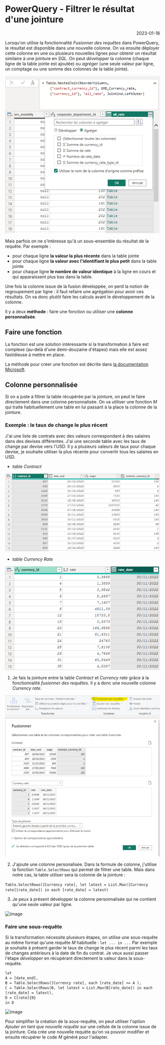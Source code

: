 # PowerQuery - Filtrer le résultat d'une jointure

<p style="text-align: right;">2023-01-18</p>

Lorsqu'on utilise la fonctionnalité _Fusionner des requêtes_ dans PowerQuery, le résultat est disponible dans une nouvelle colonne. On va ensuite déployer cette colonne en une ou plusieurs nouvelles lignes pour obtenir un résultat similaire à une jointure en _SQL_. On peut _développer_ la colonne (chaque ligne de la table jointe est ajoutée) ou _agréger_ (une seule valeur par ligne, un comptage ou une somme des colonnes de la table jointe).

![image](/Images/20230118-PowerQuery-Filtrer-resultat-jointure/fusion_agreger.png)

Mais parfois on ne s'intéresse qu'à un sous-ensemble du résultat de la requête. Par exemple : 
- pour chaque ligne **la valeur la plus récente** dans la table jointe
- pour chaque ligne **la valeur avec l'identifiant le plus petit** dans la table jointe
- pour chaque ligne **le nombre de valeur identique** à la ligne en cours et qui apparaissent plus bas dans la table.

Une fois la colonne issue de la fusion développée, on perd la notion de regroupement par ligne : il faut refaire une agrégation pour avoir ces résultats. On va donc plutôt faire les calculs avant le développement de la colonne. 

Il y a deux **méthode** : faire une fonction ou utiliser une **colonne personnalisée**.

## Faire une fonction

La fonction est une solution intéressante si la transformation à faire est complexe (au-delà d'une demi-douzaine d'étapes) mais elle est assez fastidieuse à mettre en place.

La méthode pour créer une fonction est décrite dans [la documentation Microsoft](https://learn.microsoft.com/en-us/power-query/custom-function).

## Colonne personnalisée

Si on a juste à filtrer la table récupérée par la jointure, on peut le faire directement dans une colonne personnalisée. On va utiliser une fonction _M_ qui traite habituellement une table en lui passant à la place la colonne de la jointure.

### Exemple : le taux de change le plus récent

J'ai une liste de contrats avec des valeurs correspondant à des salaires dans des devises différentes. J'ai une seconde table avec les taux de change par devise vers l'USD. Il y a plusieurs valeurs de taux pour chaque devise, je souhaite utiliser la plus récente pour convertir tous les salaires en USD.

- _table Contract_

![image](/Images/20230118-PowerQuery-Filtrer-resultat-jointure/table_contract.png)

- _table Currency Rate_

![image](/Images/20230118-PowerQuery-Filtrer-resultat-jointure/table_currency_rate.png)

1. Je fais la jointure entre la table _Contract_ et _Currency rate_ grâce à la fonctionnalité _fusionner des requêtes_. Il y a donc une nouvelle colonne _Currency rate_.

![image](/Images/20230118-PowerQuery-Filtrer-resultat-jointure/fucion_contract_rate.png)

2. J'ajoute une colonne personalisée. Dans la formule de colonne, j'utilise la fonction ```Table.SelectRows``` qui permet de filtrer une table. Mais dans notre cas, la table utiliser sera la colonne de la jointure :

```Table.SelectRows([Currency rate], let latest = List.Max([Currency rate][rate_date]) in each [rate_date] = latest)```

3. Je peux à présent développer la colonne personnalisée qui ne contient qu'une seule valeur par ligne.

![image](/Images/20230118-PowerQuery-Filtrer-resultat-jointure/developper_current_rate.png)

### Faire une sous-requête

Si la transformation nécessite plusieurs étapes, on utilise une sous-requête au même format qu'une requête _M_ habituelle : ```let ... in ...```
Par exemple je souhaite à présent garder le taux de change le plus récent parmi les taux de changes antérieurs à la date de fin du contrat. Je veux aussi passer l'étape _développer_ en récupérant directement la valeur dans la sous-requête.

```
let 
A = [date_end],
B = Table.SelectRows([Currency rate], each [rate_date] <= A ),
C = Table.SelectRows(B, let latest = List.Max(B[rate_date]) in each [rate_date] = latest),
D = C[rate]{0}
in D
```

![image](/Images/20230118-PowerQuery-Filtrer-resultat-jointure/ajouter_nouvelle_requete_sousrequete.png)

Pour simplifier la création de la sous-requête, on peut utiliser l'option _Ajouter en tant que nouvelle requête_ sur une cellule de la colonne issue de la jointure. Cela crée une nouvelle requête qu'on va pouvoir modifier et ensuite récupérer le code _M_ généré pour l'adapter.